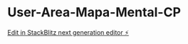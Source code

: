 # User-Area-Mapa-Mental-CP

[Edit in StackBlitz next generation editor ⚡️](https://stackblitz.com/~/github.com/ryckmob/User-Area-Mapa-Mental-CP)